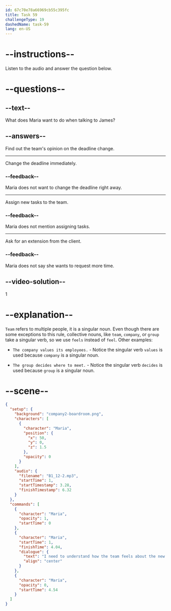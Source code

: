 ```yaml
---
id: 67c70e78a66969cb55c395fc
title: Task 59
challengeType: 19
dashedName: task-59
lang: en-US
---
```


<!-- (Audio) Maria: I need to understand how the team feels about the new project deadline. -->

# --instructions--

Listen to the audio and answer the question below.  

# --questions--

## --text--

What does Maria want to do when talking to James?  

## --answers--

Find out the team's opinion on the deadline change.

---

Change the deadline immediately.  

### --feedback--

Maria does not want to change the deadline right away.  

---

Assign new tasks to the team.  

### --feedback--

Maria does not mention assigning tasks.  

---

Ask for an extension from the client.  

### --feedback--

Maria does not say she wants to request more time.  

## --video-solution--

1  

# --explanation--

`Team` refers to multiple people, it is a singular noun. Even though there are some exceptions to this rule, collective nouns, like `team`, `company`, or `group` take a singular verb, so we use `feels` instead of `feel`. Other examples:

- `The company values its employees.` - Notice the singular verb `values` is used because `company` is a singular noun.

- `The group decides where to meet.` - Notice the singular verb `decides` is used because `group` is a singular noun. 

# --scene--

```json
{
  "setup": {
    "background": "company2-boardroom.png",
    "characters": [
      {
        "character": "Maria",
        "position": {
          "x": 50,
          "y": 0,
          "z": 1.5
        },
        "opacity": 0
      }
    ],
    "audio": {
      "filename": "B1_12-2.mp3",
      "startTime": 1,
      "startTimestamp": 3.28,
      "finishTimestamp": 6.32
    }
  },
  "commands": [
    {
      "character": "Maria",
      "opacity": 1,
      "startTime": 0
    },
    {
      "character": "Maria",
      "startTime": 1,
      "finishTime": 4.04,
      "dialogue": {
        "text": "I need to understand how the team feels about the new project deadline.",
        "align": "center"
      }
    },
    {
      "character": "Maria",
      "opacity": 0,
      "startTime": 4.54
    }
  ]
}
```
